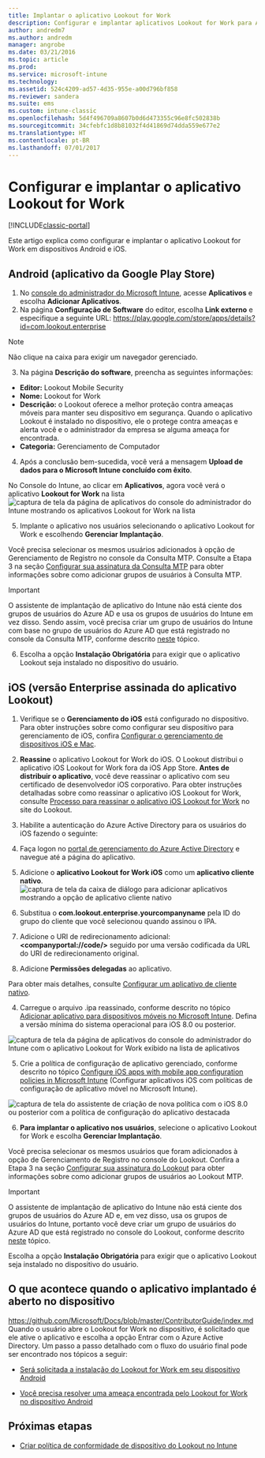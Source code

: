 ```yaml
---
title: Implantar o aplicativo Lookout for Work
description: Configurar e implantar aplicativos Lookout for Work para Android.
author: andredm7
ms.author: andredm
manager: angrobe
ms.date: 03/21/2016
ms.topic: article
ms.prod: 
ms.service: microsoft-intune
ms.technology: 
ms.assetid: 524c4209-ad57-4d35-955e-a00d796bf858
ms.reviewer: sandera
ms.suite: ems
ms.custom: intune-classic
ms.openlocfilehash: 5d4f496709a8607b0d6d473355c96e8fc502838b
ms.sourcegitcommit: 34cfebfc1d8b81032f4d41869d74dda559e677e2
ms.translationtype: HT
ms.contentlocale: pt-BR
ms.lasthandoff: 07/01/2017
---
```

# <a name="configure-and-deploy-lookout-for-work-app"></a>Configurar e implantar o aplicativo Lookout for Work

[!INCLUDE[classic-portal](../includes/classic-portal.md)]

Este artigo explica como configurar e implantar o aplicativo Lookout for Work em dispositivos Android e iOS.

## <a name="android-google-play-store-app"></a>Android (aplicativo da Google Play Store)

1.  No [console do administrador do Microsoft Intune](https://manage.microsoft.com), acesse **Aplicativos** e escolha **Adicionar Aplicativos**.
2.  Na página **Configuração de Software** do editor, escolha **Link externo** e especifique a seguinte URL: https://play.google.com/store/apps/details?id=com.lookout.enterprise
  >[!NOTE]
  >Não clique na caixa para exigir um navegador gerenciado.

3.  Na página **Descrição do software**, preencha as seguintes informações:
  * **Editor:** Lookout Mobile Security
  * **Nome:** Lookout for Work
  * **Descrição:** o Lookout oferece a melhor proteção contra ameaças móveis para manter seu dispositivo em segurança. Quando o aplicativo Lookout é instalado no dispositivo, ele o protege contra ameaças e alerta você e o administrador da empresa se alguma ameaça for encontrada.
  * **Categoria:** Gerenciamento de Computador

4. Após a conclusão bem-sucedida, você verá a mensagem **Upload de dados para o Microsoft Intune concluído com êxito**.

  No Console do Intune, ao clicar em **Aplicativos**, agora você verá o aplicativo **Lookout for Work** na lista ![captura de tela da página de aplicativos do console do administrador do Intune mostrando os aplicativos Lookout for Work na lista](../media/mtp/lookout-app-listed-intune-console.png)

5. Implante o aplicativo nos usuários selecionando o aplicativo Lookout for Work e escolhendo **Gerenciar Implantação**.

  Você precisa selecionar os mesmos usuários adicionados à opção de Gerenciamento de Registro no console da Consulta MTP.  Consulte a Etapa 3 na seção [Configurar sua assinatura da Consulta MTP](configure-deploy-lookout-for-work-app.md) para obter informações sobre como adicionar grupos de usuários à Consulta MTP.

  >[!IMPORTANT]
  > O assistente de implantação de aplicativo do Intune não está ciente dos grupos de usuários do Azure AD e usa os grupos de usuários do Intune em vez disso. Sendo assim, você precisa criar um grupo de usuários do Intune com base no grupo de usuários do Azure AD que está registrado no console da Consulta MTP, conforme descrito [neste](plan-your-user-and-device-groups.md) tópico.

6. Escolha a opção **Instalação Obrigatória** para exigir que o aplicativo Lookout seja instalado no dispositivo do usuário.

## <a name="ios-enterprise-signed-version-of-lookout-app"></a>iOS (versão Enterprise assinada do aplicativo Lookout)

1. Verifique se o **Gerenciamento do iOS** está configurado no dispositivo. Para obter instruções sobre como configurar seu dispositivo para gerenciamento de iOS, confira [Configurar o gerenciamento de dispositivos iOS e Mac](set-up-ios-and-mac-management-with-microsoft-intune.md).

2. **Reassine** o aplicativo Lookout for Work do iOS. O Lookout distribui o aplicativo iOS Lookout for Work fora da iOS App Store. **Antes de distribuir o aplicativo**, você deve reassinar o aplicativo com seu certificado de desenvolvedor iOS corporativo. Para obter instruções detalhadas sobre como reassinar o aplicativo iOS Lookout for Work, consulte [Processo para reassinar o aplicativo iOS Lookout for Work](https://personal.support.lookout.com/hc/articles/114094038714) no site do Lookout.

3. Habilite a autenticação do Azure Active Directory para os usuários do iOS fazendo o seguinte:
  1.  Faça logon no [portal de gerenciamento do Azure Active Directory](https://manage.windowsazure.com) e navegue até a página do aplicativo.
  2.  Adicione o **aplicativo Lookout for Work iOS** como um **aplicativo cliente nativo**.
  ![captura de tela da caixa de diálogo para adicionar aplicativos mostrando a opção de aplicativo cliente nativo](../media/mtp/aad-add-app.png)
  3. Substitua o **com.lookout.enterprise.yourcompanyname** pela ID do grupo do cliente que você selecionou quando assinou o IPA.
  4.  Adicione o URI de redirecionamento adicional: **&lt;companyportal://code/>** seguido por uma versão codificada da URL do URI de redirecionamento original.
  5.  Adicione **Permissões delegadas** ao aplicativo.

  Para obter mais detalhes, consulte [Configurar um aplicativo de cliente nativo](https://azure.microsoft.com/documentation/articles/app-service-mobile-how-to-configure-active-directory-authentication/#optional-configure-a-native-client-application).

4. Carregue o arquivo .ipa reassinado, conforme descrito no tópico [Adicionar aplicativo para dispositivos móveis no Microsoft Intune](/intune-classic/deploy-use/add-apps-for-mobile-devices-in-microsoft-intune). Defina a versão mínima do sistema operacional para iOS 8.0 ou posterior.

  ![captura de tela da página de aplicativos do console do administrador do Intune com o aplicativo Lookout for Work exibido na lista de aplicativos](../media/mtp/ios-app-uploaded-intune.png)

5. Crie a política de configuração de aplicativo gerenciado, conforme descrito no tópico [Configure iOS apps with mobile app configuration policies in Microsoft Intune](/intune-classic/deploy-use/configure-ios-apps-with-mobile-app-configuration-policies-in-microsoft-intune) (Configurar aplicativos iOS com políticas de configuração de aplicativo móvel no Microsoft Intune).

  ![captura de tela do assistente de criação de nova política com o iOS 8.0 ou posterior com a política de configuração do aplicativo destacada](../media/mtp/ios-app-config.png)

6. **Para implantar o aplicativo nos usuários**, selecione o aplicativo Lookout for Work e escolha **Gerenciar Implantação**.

  Você precisa selecionar os mesmos usuários que foram adicionados à opção de Gerenciamento de Registro no console do Lookout.  Confira a Etapa 3 na seção [Configurar sua assinatura do Lookout](https://docs.microsoft.com/sccm/protect/deploy-use/configure-and-deploy-lookout-for-work-apps) para obter informações sobre como adicionar grupos de usuários ao Lookout MTP.

  >[!IMPORTANT]
  > O assistente de implantação de aplicativo do Intune não está ciente dos grupos de usuários do Azure AD e, em vez disso, usa os grupos de usuários do Intune, portanto você deve criar um grupo de usuários do Azure AD que está registrado no console do Lookout, conforme descrito [neste](plan-your-user-and-device-groups.md) tópico.

  Escolha a opção **Instalação Obrigatória** para exigir que o aplicativo Lookout seja instalado no dispositivo do usuário.

## <a name="what-happens-when-the-deployed-app-is-opened-on-the-device"></a>O que acontece quando o aplicativo implantado é aberto no dispositivo
https://github.com/Microsoft/Docs/blob/master/ContributorGuide/index.md Quando o usuário abre o Lookout for Work no dispositivo, é solicitado que ele ative o aplicativo e escolha a opção Entrar com o Azure Active Directory. Um passo a passo detalhado com o fluxo do usuário final pode ser encontrado nos tópicos a seguir:

* [Será solicitada a instalação do Lookout for Work em seu dispositivo Android](https://docs.microsoft.com/intune-user-help/you-are-prompted-to-install-lookout-for-work-android)

* [Você precisa resolver uma ameaça encontrada pelo Lookout for Work no dispositivo Android](https://docs.microsoft.com/intune-user-help/you-need-to-resolve-a-threat-found-by-lookout-for-work-android)

## <a name="next-steps"></a>Próximas etapas
* [Criar política de conformidade de dispositivo do Lookout no Intune](https://docs.microsoft.com/sccm/protect/deploy-use/enable-device-threat-protection-rule-compliance-policy)
